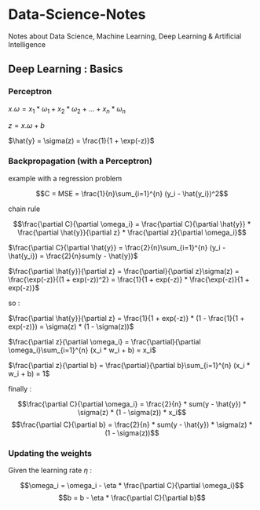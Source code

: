 # Data-Science-Notes
Notes about Data Science, Machine Learning, Deep Learning &amp; Artificial Intelligence

## Deep Learning : Basics

### Perceptron

$x.\omega = x_1*\omega_1 + x_2*\omega_2 + \dots + x_n*\omega_n$

$z = x.\omega + b$

$\hat{y} = \sigma(z) = \frac{1}{1 + \exp(-z)}$

### Backpropagation (with a Perceptron)

example with a regression problem 

$$C = MSE = \frac{1}{n}\sum_{i=1}^{n} (y_i - \hat{y_i})^2$$

chain rule

$$\frac{\partial C}{\partial \omega_i} = \frac{\partial C}{\partial \hat{y}} * \frac{\partial \hat{y}}{\partial z} * \frac{\partial z}{\partial \omega_i}$$

$\frac{\partial C}{\partial \hat{y}} = \frac{2}{n}\sum_{i=1}^{n} (y_i - \hat{y_i}) = \frac{2}{n}sum(y - \hat{y})$

$\frac{\partial \hat{y}}{\partial z} = \frac{\partial}{\partial z}\sigma(z) = \frac{\exp(-z)}{(1 + exp(-z))^2} = \frac{1}{1 + exp(-z)} * \frac{\exp(-z)}{1 + exp(-z)}$

so :

$\frac{\partial \hat{y}}{\partial z} = \frac{1}{1 + exp(-z)} * (1 - \frac{1}{1 + exp(-z)}) = \sigma(z) * (1 - \sigma(z))$

$\frac{\partial z}{\partial \omega_i} = \frac{\partial}{\partial \omega_i}\sum_{i=1}^{n} (x_i * w_i + b) = x_i$

$\frac{\partial z}{\partial b} = \frac{\partial}{\partial b}\sum_{i=1}^{n} (x_i * w_i + b) = 1$

finally :

$$\frac{\partial C}{\partial \omega_i} = \frac{2}{n} * sum(y - \hat{y}) * \sigma(z) * (1 - \sigma(z)) * x_i$$
$$\frac{\partial C}{\partial b} = \frac{2}{n} * sum(y - \hat{y}) * \sigma(z) * (1 - \sigma(z))$$ 

### Updating the weights

Given the learning rate $\eta$ :

$$\omega_i = \omega_i - \eta * \frac{\partial C}{\partial \omega_i}$$
$$b = b - \eta * \frac{\partial C}{\partial b}$$

